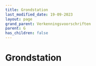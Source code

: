 ```yaml
---
title: Grondstation
last_modified_date: 19-09-2023
layout: page
grand_parent: Verkenningsvoorschriften
parent: G
has_children: false
---
```


Grondstation
============


